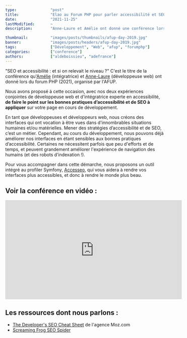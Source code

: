 ```yaml
---
type:               "post"
title:              "Elao au Forum PHP pour parler accessibilité et SEO !"
date:               "2021-11-25"
lastModified:       ~
description:        "Anne-Laure et Amélie ont donné une conférence lors du Forum PHP pour parler d'accessibilité, SEO, et plus globalement de qualité web 🪄"

thumbnail:          "images/posts/thumbnails/afup-day-2019.jpg"
banner:             "images/posts/headers/afup-day-2019.jpg"
tags:               ["Développement", "Web", "afup", "forumphp"]
categories:         ["conference"]
authors:            ["aldeboissieu", "adefrance"]
---
```

"SEO et accessibilité : et si on relevait le niveau ?" C'est le titre de la conférence qu'[Amélie](/la-tribu/adefrance) (intégratrice) et [Anne-Laure](/la-tribu/aldeboissieu) (développeuse web) ont donné lors du forum PHP (2021), organisé par l'AFUP. 

Nous avons proposé à cette occasion, avec nos deux expériences conjointes de développeuse web et d'intégratrice experte en accessibilité, **de faire le point sur les bonnes pratiques d’accessibilité et de SEO à appliquer** sur votre page en cours de développement.

En tant que développeuses et développeurs web, nous créons des interfaces qui ont vocation à être vues dans d'innombrables situations humaines et/ou matérielles. Mener des stratégies d’accessibilité et de SEO, c’est un métier. Cependant, au cours du développement, nous pouvons déjà améliorer nos interfaces en étant sensibles aux bonnes pratiques d’accessibilité. Certaines ne nécessitent parfois que peu d'efforts et de temps, et peuvent grandement améliorer l'expérience de navigation des humains (et des robots d’indexation !).

Pour vous accompagner dans cette démarche, nous proposons un outil intégré au profiler Symfony, [Accesseo](/glossaire/accesseo), qui vous aidera à rendre vos interfaces plus accessibles, et donc à rendre le monde plus beau.

## Voir la conférence en vidéo :

<iframe width="560" height="315" src="https://www.youtube.com/embed/vvLoYCq9uPw" title="YouTube video player" frameborder="0" allow="accelerometer; autoplay; clipboard-write; encrypted-media; gyroscope; picture-in-picture" allowfullscreen></iframe>

## Les ressources dont nous parlons : 

- [The Developer's SEO Cheat Sheet](https://moz.com/learn/seo/seo-cheat-sheet) de l'agence Moz.com
- [Screaming Frog SEO Spider](https://www.screamingfrog.co.uk/seo-spider/)
